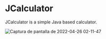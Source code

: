 # JCalculator

JCalculator is a simple Java based calculator.

![Captura de pantalla de 2022-04-26 02-11-47](https://user-images.githubusercontent.com/76665262/165232266-8d79bc7a-08eb-414c-a8d5-9bbfc2a324c8.png)
